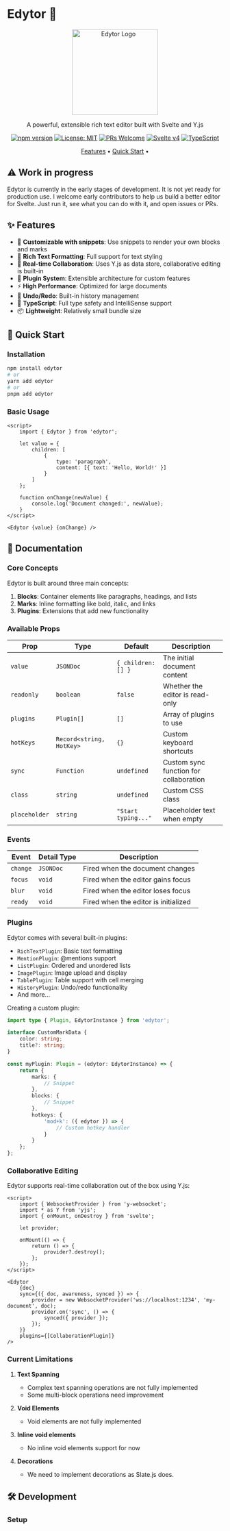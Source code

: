 # Edytor 📝

<div align="center">
  <img src="assets/edytor-logo.png" alt="Edytor Logo" width="200"/>

  <p>A powerful, extensible rich text editor built with Svelte and Y.js</p>

[![npm version](https://badge.fury.io/js/edytor.svg)](https://badge.fury.io/js/edytor)
[![License: MIT](https://img.shields.io/badge/License-MIT-yellow.svg)](https://opensource.org/licenses/MIT)
[![PRs Welcome](https://img.shields.io/badge/PRs-welcome-brightgreen.svg)](http://makeapullrequest.com)
[![Svelte v4](https://img.shields.io/badge/Svelte-v4-FF3E00.svg)](https://svelte.dev)
[![TypeScript](https://img.shields.io/badge/TypeScript-5.0-blue.svg)](https://www.typescriptlang.org/)

  <p>
    <a href="#features">Features</a> •
    <a href="#quick-start">Quick Start</a> •
  </p>
</div>

## ⚠️ Work in progress

Edytor is currently in the early stages of development. It is not yet ready for production use.
I welcome early contributors to help us build a better editor for Svelte.
Just run it, see what you can do with it, and open issues or PRs.

## ✨ Features

- 📑 **Customizable with snippets**: Use snippets to render your own blocks and marks
- 🎨 **Rich Text Formatting**: Full support for text styling
- 🤝 **Real-time Collaboration**: Uses Y.js as data store, collaborative editing is built-in
- 🔌 **Plugin System**: Extensible architecture for custom features
- ⚡ **High Performance**: Optimized for large documents
- 🔄 **Undo/Redo**: Built-in history management
- 🎯 **TypeScript**: Full type safety and IntelliSense support
- 📦 **Lightweight**: Relatively small bundle size

## 🚀 Quick Start

### Installation

```bash
npm install edytor
# or
yarn add edytor
# or
pnpm add edytor
```

### Basic Usage

```svelte
<script>
	import { Edytor } from 'edytor';

	let value = {
		children: [
			{
				type: 'paragraph',
				content: [{ text: 'Hello, World!' }]
			}
		]
	};

	function onChange(newValue) {
		console.log('Document changed:', newValue);
	}
</script>

<Edytor {value} {onChange} />
```

## 📖 Documentation

### Core Concepts

Edytor is built around three main concepts:

1. **Blocks**: Container elements like paragraphs, headings, and lists
2. **Marks**: Inline formatting like bold, italic, and links
3. **Plugins**: Extensions that add new functionality

### Available Props

| Prop          | Type                     | Default             | Description                            |
| ------------- | ------------------------ | ------------------- | -------------------------------------- |
| `value`       | `JSONDoc`                | `{ children: [] }`  | The initial document content           |
| `readonly`    | `boolean`                | `false`             | Whether the editor is read-only        |
| `plugins`     | `Plugin[]`               | `[]`                | Array of plugins to use                |
| `hotKeys`     | `Record<string, HotKey>` | `{}`                | Custom keyboard shortcuts              |
| `sync`        | `Function`               | `undefined`         | Custom sync function for collaboration |
| `class`       | `string`                 | `undefined`         | Custom CSS class                       |
| `placeholder` | `string`                 | `"Start typing..."` | Placeholder text when empty            |

### Events

| Event    | Detail Type | Description                          |
| -------- | ----------- | ------------------------------------ |
| `change` | `JSONDoc`   | Fired when the document changes      |
| `focus`  | `void`      | Fired when the editor gains focus    |
| `blur`   | `void`      | Fired when the editor loses focus    |
| `ready`  | `void`      | Fired when the editor is initialized |

### Plugins

Edytor comes with several built-in plugins:

- `RichTextPlugin`: Basic text formatting
- `MentionPlugin`: @mentions support
- `ListPlugin`: Ordered and unordered lists
- `ImagePlugin`: Image upload and display
- `TablePlugin`: Table support with cell merging
- `HistoryPlugin`: Undo/redo functionality
- And more...

Creating a custom plugin:

```typescript
import type { Plugin, EdytorInstance } from 'edytor';

interface CustomMarkData {
	color: string;
	title?: string;
}

const myPlugin: Plugin = (edytor: EdytorInstance) => {
	return {
		marks: {
			// Snippet
		},
		blocks: {
			// Snippet
		},
		hotkeys: {
			'mod+k': ({ edytor }) => {
				// Custom hotkey handler
			}
		}
	};
};
```

### Collaborative Editing

Edytor supports real-time collaboration out of the box using Y.js:

```svelte
<script>
	import { WebsocketProvider } from 'y-websocket';
	import * as Y from 'yjs';
	import { onMount, onDestroy } from 'svelte';

	let provider;

	onMount(() => {
		return () => {
			provider?.destroy();
		};
	});
</script>

<Edytor
	{doc}
	sync={({ doc, awareness, synced }) => {
		provider = new WebsocketProvider('ws://localhost:1234', 'my-document', doc);
		provider.on('sync', () => {
			synced({ provider });
		});
	}}
	plugins={[CollaborationPlugin]}
/>
```

### Current Limitations

1. **Text Spanning**

   - Complex text spanning operations are not fully implemented
   - Some multi-block operations need improvement

2. **Void Elements**

   - Void elements are not fully implemented

3. **Inline void elements**

   - No inline void elements support for now

4. **Decorations**

   - We need to implement decorations as Slate.js does.

## 🛠️ Development

### Setup

```

```
